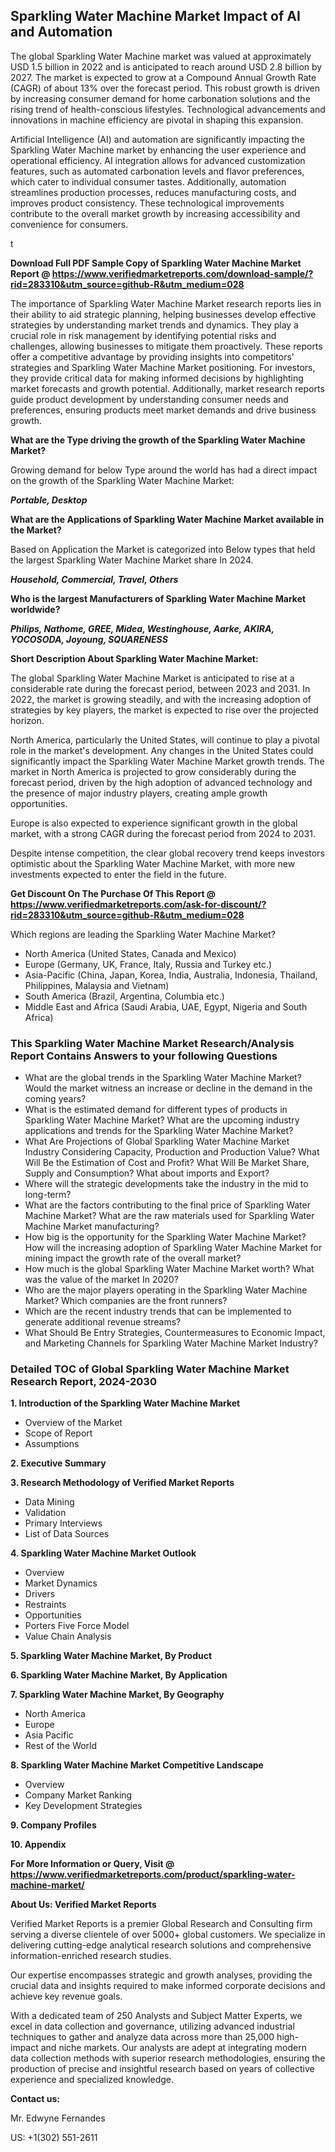 <h2>Sparkling Water Machine Market Impact of AI and Automation</h2><p>The global Sparkling Water Machine market was valued at approximately USD 1.5 billion in 2022 and is anticipated to reach around USD 2.8 billion by 2027. The market is expected to grow at a Compound Annual Growth Rate (CAGR) of about 13% over the forecast period. This robust growth is driven by increasing consumer demand for home carbonation solutions and the rising trend of health-conscious lifestyles. Technological advancements and innovations in machine efficiency are pivotal in shaping this expansion.</p><p>Artificial Intelligence (AI) and automation are significantly impacting the Sparkling Water Machine market by enhancing the user experience and operational efficiency. AI integration allows for advanced customization features, such as automated carbonation levels and flavor preferences, which cater to individual consumer tastes. Additionally, automation streamlines production processes, reduces manufacturing costs, and improves product consistency. These technological improvements contribute to the overall market growth by increasing accessibility and convenience for consumers.</p>t</p><p id="" class=""><strong>Download Full PDF Sample Copy of Sparkling Water Machine Market Report @ <a href="https://www.verifiedmarketreports.com/download-sample/?rid=283310&utm_source=github-R&utm_medium=028" target="_blank">https://www.verifiedmarketreports.com/download-sample/?rid=283310&utm_source=github-R&utm_medium=028</a></strong></p><p>The importance of&nbsp;Sparkling Water Machine Market research reports lies in their ability to aid strategic planning, helping businesses develop effective strategies by understanding market trends and dynamics. They play a crucial role in risk management by identifying potential risks and challenges, allowing businesses to mitigate them proactively. These reports offer a competitive advantage by providing insights into competitors' strategies and Sparkling Water Machine Market positioning. For investors, they provide critical data for making informed decisions by highlighting market forecasts and growth potential. Additionally, market research reports guide product development by understanding consumer needs and preferences, ensuring products meet market demands and drive business growth.</p><p><strong>What are the&nbsp;Type driving the growth of the Sparkling Water Machine Market?</strong></p><p id="" class="">Growing demand for below Type around the world has had a direct impact on the growth of the Sparkling Water Machine Market:</p><em><strong>Portable, Desktop</strong></em></p><strong>What are the&nbsp;Applications&nbsp;of Sparkling Water Machine Market available in the Market?</strong></p><p id="" class="">Based on Application the Market is categorized into Below types that held the largest Sparkling Water Machine Market share In 2024.</p><em><strong>Household, Commercial, Travel, Others</strong></em></p><strong>Who is the largest Manufacturers of Sparkling Water Machine Market worldwide?</strong></p><p><em><strong>Philips, Nathome, GREE, Midea, Westinghouse, Aarke, AKIRA, YOCOSODA, Joyoung, SQUARENESS</strong></em></p><p id="" class=""><strong>Short Description About Sparkling Water Machine Market:</strong></p><p>The global Sparkling Water Machine Market is anticipated to rise at a considerable rate during the forecast period, between 2023 and 2031. In 2022, the market is growing steadily, and with the increasing adoption of strategies by key players, the market is expected to rise over the projected horizon.</p><p>North America, particularly the United States, will continue to play a pivotal role in the market's development. Any changes in the United States could significantly impact the Sparkling Water Machine Market growth trends. The market in North America is projected to grow considerably during the forecast period, driven by the high adoption of advanced technology and the presence of major industry players, creating ample growth opportunities.</p><p>Europe is also expected to experience significant growth in the global market, with a strong CAGR during the forecast period from 2024 to 2031.</p><p>Despite intense competition, the clear global recovery trend keeps investors optimistic about the Sparkling Water Machine Market, with more new investments expected to enter the field in the future.</p><p id="" class=""><strong>Get Discount On The Purchase Of This Report @ <a href="https://www.verifiedmarketreports.com/ask-for-discount/?rid=283310&utm_source=github-R&utm_medium=028" target="_blank">https://www.verifiedmarketreports.com/ask-for-discount/?rid=283310&utm_source=github-R&utm_medium=028</a></strong></p>Which regions are leading the Sparkling Water Machine Market?</p><ul><li>North America (United States, Canada and Mexico)</li><li>Europe (Germany, UK, France, Italy, Russia and Turkey etc.)</li><li>Asia-Pacific (China, Japan, Korea, India, Australia, Indonesia, Thailand, Philippines, Malaysia and Vietnam)</li><li>South America (Brazil, Argentina, Columbia etc.)</li><li>Middle East and Africa (Saudi Arabia, UAE, Egypt, Nigeria and South Africa)</li></ul><h3 id="" class="">This Sparkling Water Machine Market Research/Analysis Report Contains Answers to your following Questions</h3><ul><li>What are the global trends in the Sparkling Water Machine Market? Would the market witness an increase or decline in the demand in the coming years?</li><li>What is the estimated demand for different types of products in Sparkling Water Machine Market? What are the upcoming industry applications and trends for the Sparkling Water Machine Market?</li><li>What Are Projections of Global Sparkling Water Machine Market Industry Considering Capacity, Production and Production Value? What Will Be the Estimation of Cost and Profit? What Will Be Market Share, Supply and Consumption? What about imports and Export?</li><li>Where will the strategic developments take the industry in the mid to long-term?</li><li>What are the factors contributing to the final price of Sparkling Water Machine Market? What are the raw materials used for Sparkling Water Machine Market manufacturing?</li><li>How big is the opportunity for the Sparkling Water Machine Market? How will the increasing adoption of Sparkling Water Machine Market for mining impact the growth rate of the overall market?</li><li>How much is the global Sparkling Water Machine Market worth? What was the value of the market In 2020?</li><li>Who are the major players operating in the Sparkling Water Machine Market? Which companies are the front runners?</li><li>Which are the recent industry trends that can be implemented to generate additional revenue streams?</li><li>What Should Be Entry Strategies, Countermeasures to Economic Impact, and Marketing Channels for Sparkling Water Machine Market Industry?</li></ul><h3 id="" class="">Detailed TOC of Global Sparkling Water Machine Market Research Report, 2024-2030</h3><p id="" class=""><strong>1. Introduction of the Sparkling Water Machine Market</strong></p><ul><li>Overview of the Market</li><li>Scope of Report</li><li>Assumptions</li></ul><p id="" class=""><strong>2. Executive Summary</strong></p><p id="" class=""><strong>3. Research Methodology of Verified Market Reports</strong></p><ul><li>Data Mining</li><li>Validation</li><li>Primary Interviews</li><li>List of Data Sources</li></ul><p id="" class=""><strong>4. Sparkling Water Machine Market Outlook</strong></p><ul><li>Overview</li><li>Market Dynamics</li><li>Drivers</li><li>Restraints</li><li>Opportunities</li><li>Porters Five Force Model</li><li>Value Chain Analysis</li></ul><p id="" class=""><strong>5. Sparkling Water Machine Market, By Product</strong></p><p id="" class=""><strong>6. Sparkling Water Machine Market, By Application</strong></p><p id="" class=""><strong>7. Sparkling Water Machine Market, By Geography</strong></p><ul><li>North America</li><li>Europe</li><li>Asia Pacific</li><li>Rest of the World</li></ul><p id="" class=""><strong>8. Sparkling Water Machine Market Competitive Landscape</strong></p><ul><li>Overview</li><li>Company Market Ranking</li><li>Key Development Strategies</li></ul><p id="" class=""><strong>9. Company Profiles</strong></p><p id="" class=""><strong>10. Appendix</strong></p><p id="" class=""><strong>For More Information or Query, Visit @ <a href="https://www.verifiedmarketreports.com/product/sparkling-water-machine-market/" target="_blank">https://www.verifiedmarketreports.com/product/sparkling-water-machine-market/</a></strong></p><p id="" class=""><strong>About Us: Verified Market Reports</strong></p><p id="" class="">Verified Market Reports is a premier Global Research and Consulting firm serving a diverse clientele of over 5000+ global customers. We specialize in delivering cutting-edge analytical research solutions and comprehensive information-enriched research studies.</p><p id="" class="">Our expertise encompasses strategic and growth analyses, providing the crucial data and insights required to make informed corporate decisions and achieve key revenue goals.</p><p id="" class="">With a dedicated team of 250 Analysts and Subject Matter Experts, we excel in data collection and governance, utilizing advanced industrial techniques to gather and analyze data across more than 25,000 high-impact and niche markets. Our analysts are adept at integrating modern data collection methods with superior research methodologies, ensuring the production of precise and insightful research based on years of collective experience and specialized knowledge.</p><p id="" class=""><strong>Contact us:</strong></p><p id="" class="">Mr. Edwyne Fernandes</p><p id="" class="">US: +1(302) 551-2611</p>